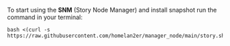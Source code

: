 To start using the **SNM** (Story Node Manager) and install snapshot run the command in your terminal:

```
bash <(curl -s https://raw.githubusercontent.com/homelan2er/manager_node/main/story.sh)
```
